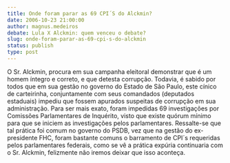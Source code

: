 ```yaml
---
title: Onde foram parar as 69 CPI´S do Alckmin?
date: 2006-10-23 21:00:00
author: magnus.medeiros
debate: Lula X Alckmin: quem venceu o debate?
slug: onde-foram-parar-as-69-cpi-s-do-alckmin
status: publish 
type: post
---
```


O Sr. Alckmin, procura em sua campanha eleitoral demonstrar que é um homem íntegro e correto, e que detesta corrupção. Todavia, é sabido por todos que em sua gestão no governo do Estado de São Paulo, este cínico de carteirinha, conjuntamente com seus comandados (deputados estaduais) impediu que fossem apurados suspeitas de corrupção em sua administração. Para ser mais exato, foram impedidas 69 investigações por Comissões Parlamentares de Inquérito, visto que existe quórum mínimo para que se iniciem as investigações pelos parlamentares. Ressalte-se que tal prática foi comum no governo do PSDB, vez que na gestão do ex-presidente FHC, foram bastante comuns o barramento de CPI´s requeridas pelos parlamentares federais, como se vê a prática expúria continuaria com o Sr. Alckmin, felizmente não iremos deixar que isso aconteça.
